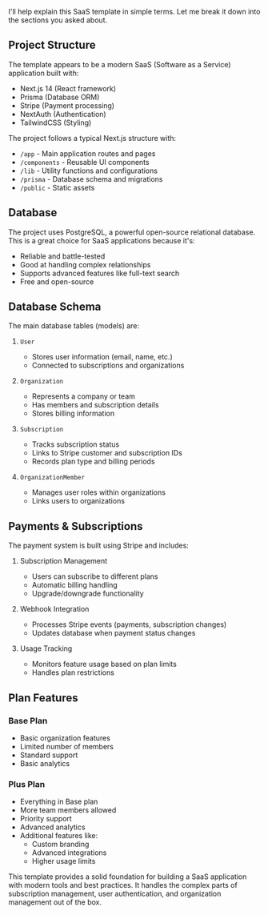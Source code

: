 I'll help explain this SaaS template in simple terms. Let me break it down into the sections you asked about.

## Project Structure
The template appears to be a modern SaaS (Software as a Service) application built with:
- Next.js 14 (React framework)
- Prisma (Database ORM)
- Stripe (Payment processing)
- NextAuth (Authentication)
- TailwindCSS (Styling)

The project follows a typical Next.js structure with:
- `/app` - Main application routes and pages
- `/components` - Reusable UI components
- `/lib` - Utility functions and configurations
- `/prisma` - Database schema and migrations
- `/public` - Static assets

## Database
The project uses PostgreSQL, a powerful open-source relational database. This is a great choice for SaaS applications because it's:
- Reliable and battle-tested
- Good at handling complex relationships
- Supports advanced features like full-text search
- Free and open-source

## Database Schema
The main database tables (models) are:

1. `User`
   - Stores user information (email, name, etc.)
   - Connected to subscriptions and organizations

2. `Organization`
   - Represents a company or team
   - Has members and subscription details
   - Stores billing information

3. `Subscription`
   - Tracks subscription status
   - Links to Stripe customer and subscription IDs
   - Records plan type and billing periods

4. `OrganizationMember`
   - Manages user roles within organizations
   - Links users to organizations

## Payments & Subscriptions
The payment system is built using Stripe and includes:

1. Subscription Management
   - Users can subscribe to different plans
   - Automatic billing handling
   - Upgrade/downgrade functionality

2. Webhook Integration
   - Processes Stripe events (payments, subscription changes)
   - Updates database when payment status changes

3. Usage Tracking
   - Monitors feature usage based on plan limits
   - Handles plan restrictions

## Plan Features

### Base Plan
- Basic organization features
- Limited number of members
- Standard support
- Basic analytics

### Plus Plan
- Everything in Base plan
- More team members allowed
- Priority support
- Advanced analytics
- Additional features like:
  - Custom branding
  - Advanced integrations
  - Higher usage limits

This template provides a solid foundation for building a SaaS application with modern tools and best practices. It handles the complex parts of subscription management, user authentication, and organization management out of the box.
